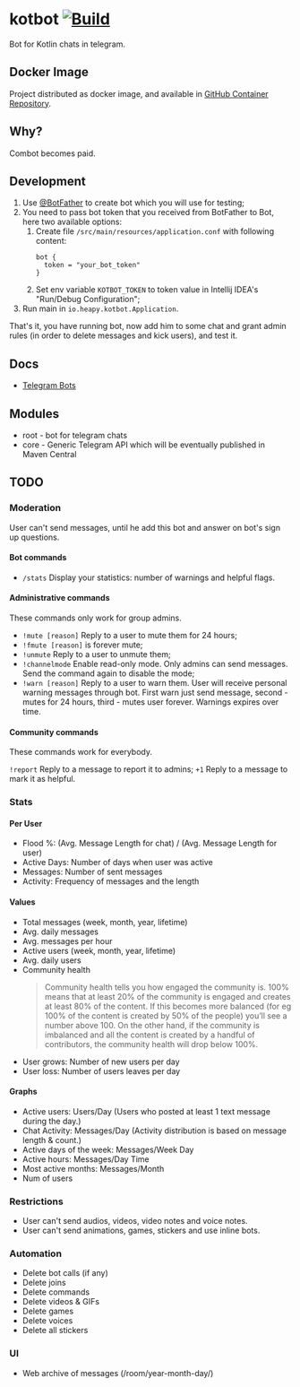 # kotbot [![Build](https://github.com/Heapy/kotbot/actions/workflows/build.yml/badge.svg)](https://github.com/Heapy/kotbot/actions/workflows/build.yml)

Bot for Kotlin chats in telegram.

## Docker Image

Project distributed as docker image, and available in [GitHub Container Repository](https://github.com/Heapy/kotbot/pkgs/container/kotbot).

## Why?

Combot becomes paid.

## Development

1. Use [@BotFather](https://t.me/BotFather) to create bot which you will use for testing;
1. You need to pass bot token that you received from BotFather to Bot, here two available options:
    1. Create file `/src/main/resources/application.conf` with following content:
       ```
       bot {
         token = "your_bot_token"
       }   
       ```
    1. Set env variable `KOTBOT_TOKEN` to token value in Intellij IDEA's "Run/Debug Configuration";
1. Run main in `io.heapy.kotbot.Application`.

That's it, you have running bot, now add him to some chat and grant admin rules (in order to delete messages and kick users), and test it.

## Docs

* [Telegram Bots](https://core.telegram.org/bots)

## Modules

- root - bot for telegram chats
- core - Generic Telegram API which will be eventually published in Maven Central

## TODO

### Moderation

User can't send messages, until he add this bot and answer on bot's sign up questions.

#### Bot commands

* `/stats` Display your statistics: number of warnings and helpful flags.

#### Administrative commands

These commands only work for group admins.

* `!mute [reason]` Reply to a user to mute them for 24 hours;
* `!fmute [reason]` is forever mute;
* `!unmute` Reply to a user to unmute them;
* `!channelmode` Enable read-only mode. Only admins can send messages. Send the command again to disable the mode;
* `!warn [reason]` Reply to a user to warn them. User will receive personal warning messages through bot. First warn just send message, second - mutes for 24 hours, third - mutes user forever. Warnings expires over time.

#### Community commands

These commands work for everybody.

`!report` Reply to a message to report it to admins;
`+1` Reply to a message to mark it as helpful.

### Stats

#### Per User

* Flood %: (Avg. Message Length for chat) / (Avg. Message Length for user)
* Active Days: Number of days when user was active
* Messages: Number of sent messages
* Activity: Frequency of messages and the length

#### Values

* Total messages (week, month, year, lifetime)
* Avg. daily messages
* Avg. messages per hour 
* Active users (week, month, year, lifetime)
* Avg. daily users
* Community health
  > Community health tells you how engaged the community is. 100% means that at least 20% of the community is engaged and creates at least 80% of the content. If this becomes more balanced (for eg 100% of the content is created by 50% of the people) you’ll see a number above 100. On the other hand, if the community is imbalanced and all the content is created by a handful of contributors, the community health will drop below 100%.
* User grows: Number of new users per day
* User loss: Number of users leaves per day

#### Graphs

* Active users: Users/Day (Users who posted at least 1 text message during the day.)
* Chat Activity: Messages/Day (Activity distribution is based on message length & count.)
* Active days of the week: Messages/Week Day
* Active hours: Messages/Day Time
* Most active months: Messages/Month
* Num of users

### Restrictions

* User can't send audios, videos, video notes and voice notes.
* User can't send animations, games, stickers and use inline bots. 

### Automation

* Delete bot calls (if any)
* Delete joins
* Delete commands 
* Delete videos & GIFs
* Delete games 
* Delete voices 
* Delete all stickers

### UI

* Web archive of messages (/room/year-month-day/)
